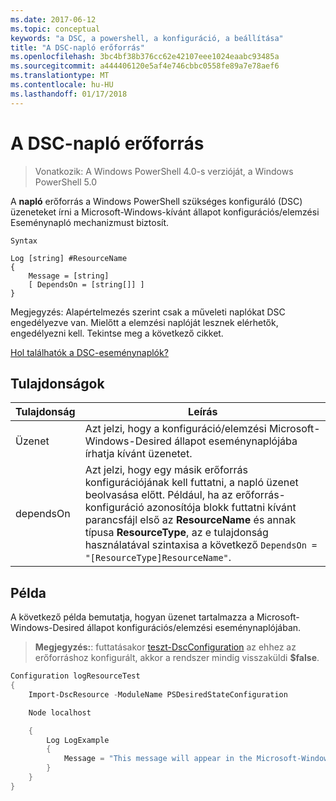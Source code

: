 ```yaml
---
ms.date: 2017-06-12
ms.topic: conceptual
keywords: "a DSC, a powershell, a konfiguráció, a beállítása"
title: "A DSC-napló erőforrás"
ms.openlocfilehash: 3bc4bf38b376cc62e42107eee1024eaabc93485a
ms.sourcegitcommit: a444406120e5af4e746cbbc0558fe89a7e78aef6
ms.translationtype: MT
ms.contentlocale: hu-HU
ms.lasthandoff: 01/17/2018
---
```

# <a name="dsc-log-resource"></a>A DSC-napló erőforrás 

> Vonatkozik: A Windows PowerShell 4.0-s verzióját, a Windows PowerShell 5.0

A __napló__ erőforrás a Windows PowerShell szükséges konfiguráló (DSC) üzeneteket írni a Microsoft-Windows-kívánt állapot konfigurációs/elemzési Eseménynapló mechanizmust biztosít.

```
Syntax

Log [string] #ResourceName
{
    Message = [string]
    [ DependsOn = [string[]] ]
}
```

Megjegyzés: Alapértelmezés szerint csak a műveleti naplókat DSC engedélyezve van.
Mielőtt a elemzési naplóját lesznek elérhetők, engedélyezni kell.
Tekintse meg a következő cikket.

[Hol találhatók a DSC-eseménynaplók?](https://msdn.microsoft.com/en-us/powershell/dsc/troubleshooting#where-are-dsc-event-logs)

## <a name="properties"></a>Tulajdonságok
|  Tulajdonság  |  Leírás   | 
|---|---| 
| Üzenet| Azt jelzi, hogy a konfiguráció/elemzési Microsoft-Windows-Desired állapot eseménynaplójába írhatja kívánt üzenetet.| 
| dependsOn | Azt jelzi, hogy egy másik erőforrás konfigurációjának kell futtatni, a napló üzenet beolvasása előtt. Például, ha az erőforrás-konfiguráció azonosítója blokk futtatni kívánt parancsfájl első az __ResourceName__ és annak típusa __ResourceType__, az e tulajdonság használatával szintaxisa a következő `DependsOn = "[ResourceType]ResourceName"`.| 

## <a name="example"></a>Példa

A következő példa bemutatja, hogyan üzenet tartalmazza a Microsoft-Windows-Desired állapot konfigurációs/elemzési eseménynaplójában.

> **Megjegyzés:**: futtatásakor [teszt-DscConfiguration](https://technet.microsoft.com/en-us/library/dn407382.aspx) az ehhez az erőforráshoz konfigurált, akkor a rendszer mindig visszaküldi **$false**.

```powershell 
Configuration logResourceTest
{
    Import-DscResource -ModuleName PSDesiredStateConfiguration

    Node localhost

    {
        Log LogExample
        {
            Message = "This message will appear in the Microsoft-Windows-Desired State Configuration/Analytic event log."
        }
    }
}
```

